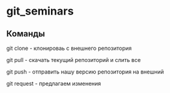 # git_seminars

## Команды

git clone - клонироваь с внешнего репозитория

git pull  - скачать текущий репозиторий и слить все

git push - отправить нашу версию репозитория на внешний

git request - предлагаем изменения
